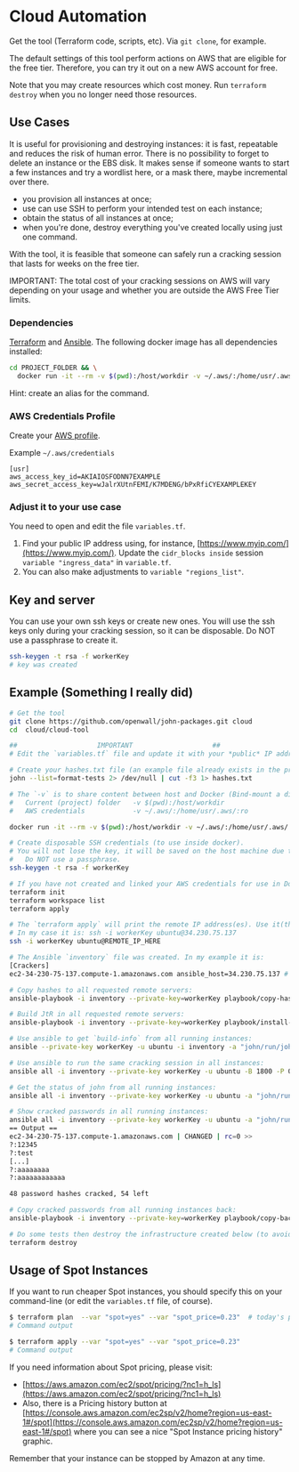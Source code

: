 # Cloud Automation

Get the tool (Terraform code, scripts, etc). Via `git clone`, for example.

The default settings of this tool perform actions on AWS that are eligible for the free tier. Therefore, you can try it out on a new AWS account for free.

Note that you may create resources which cost money. Run `terraform destroy` when you no longer need those resources.

## Use Cases

It is useful for provisioning and destroying instances: it is fast, repeatable and reduces the risk of human error. There is no possibility to forget to delete an instance or the EBS disk. It makes sense if someone wants to start a few instances and try a wordlist here, or a mask there, maybe incremental over there.
- you provision all instances at once;
- use can use SSH to perform your intended test on each instance;
- obtain the status of all instances at once;
- when you're done, destroy everything you've created locally using just one command.

With the tool, it is feasible that someone can safely run a cracking session that lasts for weeks on the free tier.

IMPORTANT: The total cost of your cracking sessions on AWS will vary depending on your usage and whether you are outside the AWS Free Tier limits.

### Dependencies
[Terraform](http://www.terraform.io/downloads.html) and [Ansible](https://docs.ansible.com/ansible/latest/installation_guide/intro_installation.html). The following docker image has all dependencies installed:

```bash
cd PROJECT_FOLDER && \
  docker run -it --rm -v $(pwd):/host/workdir -v ~/.aws/:/home/usr/.aws/:ro claudioandre/cloud-tool
```
Hint: create an alias for the command.

### AWS Credentials Profile
Create your [AWS profile](https://docs.aws.amazon.com/cli/latest/userguide/cli-configure-files.html).

Example `~/.aws/credentials`
```text
[usr]
aws_access_key_id=AKIAIOSFODNN7EXAMPLE
aws_secret_access_key=wJalrXUtnFEMI/K7MDENG/bPxRfiCYEXAMPLEKEY
```

### Adjust it to your use case
You need to open and edit the file `variables.tf`.

1. Find your public IP address using, for instance, [https://www.myip.com/](https://www.myip.com/).
   Update the `cidr_blocks inside` session `variable "ingress_data"` in `variable.tf`.
2. You can also make adjustments to `variable "regions_list"`.

## Key and server
You can use your own ssh keys or create new ones. You will use the ssh keys only during your cracking session, so it can be disposable. Do NOT use a passphrase to create it.
```bash
ssh-keygen -t rsa -f workerKey
# key was created
```

## Example (Something I really did)

```bash
# Get the tool
git clone https://github.com/openwall/john-packages.git cloud
cd  cloud/cloud-tool

##                    IMPORTANT                    ##
# Edit the `variables.tf` file and update it with your *public* IP address (search for 'YOUR_IP_HERE').

# Create your hashes.txt file (an example file already exists in the project directory).
john --list=format-tests 2> /dev/null | cut -f3 1> hashes.txt

# The `-v` is to share content between host and Docker (Bind-mount a directory inside Docker)
#   Current (project) folder   -v $(pwd):/host/workdir
#   AWS credentials            -v ~/.aws/:/home/usr/.aws/:ro

docker run -it --rm -v $(pwd):/host/workdir -v ~/.aws/:/home/usr/.aws/:ro claudioandre/cloud-tool

# Create disposable SSH credentials (to use inside docker).
# You will not lose the key, it will be saved on the host machine due to Bind-mount (-v).
#   Do NOT use a passphrase.
ssh-keygen -t rsa -f workerKey

# If you have not created and linked your AWS credentials for use in Docker, create them now.
terraform init
terraform workspace list
terraform apply

# The `terraform apply` will print the remote IP address(es). Use it(them) to connect to the new instance(s):
# In my case it is: ssh -i workerKey ubuntu@34.230.75.137
ssh -i workerKey ubuntu@REMOTE_IP_HERE

# The Ansible `inventory` file was created. In my example it is:
[Crackers]
ec2-34-230-75-137.compute-1.amazonaws.com ansible_host=34.230.75.137 # i-02af3fe760c36281b

# Copy hashes to all requested remote servers:
ansible-playbook -i inventory --private-key=workerKey playbook/copy-hashes.yml

# Build JtR in all requested remote servers:
ansible-playbook -i inventory --private-key=workerKey playbook/install-john.yml

# Use ansible to get `build-info` from all running instances:
ansible --private-key workerKey -u ubuntu -i inventory -a "john/run/john --list=build-info" all

# Use ansible to run the same cracking session in all instances:
ansible all -i inventory --private-key workerKey -u ubuntu -B 1800 -P 0 -a "john/run/john -form:md5crypt ~/hashes.txt"

# Get the status of john from all running instances:
ansible all -i inventory --private-key workerKey -u ubuntu -a "john/run/john -status"

# Show cracked passwords in all running instances:
ansible all -i inventory --private-key workerKey -u ubuntu -a "john/run/john --show ~/hashes.txt -form:md5crypt"
== Output ==
ec2-34-230-75-137.compute-1.amazonaws.com | CHANGED | rc=0 >>
?:12345
?:test
[...]
?:aaaaaaaa
?:aaaaaaaaaaaa

48 password hashes cracked, 54 left

# Copy cracked passwords from all running instances back:
ansible-playbook -i inventory --private-key=workerKey playbook/copy-back.yml

# Do some tests then destroy the infrastructure created below (to avoid costs).
terraform destroy
```

## Usage of Spot Instances

If you want to run cheaper Spot instances, you should specify this on your command-line (or edit the `variables.tf` file, of course).

```bash
$ terraform plan  --var "spot=yes" --var "spot_price=0.23"  # today's price for a g3s.xlarge
# Command output

$ terraform apply --var "spot=yes" --var "spot_price=0.23"
# Command output
```

If you need information about Spot pricing, please visit:
* [https://aws.amazon.com/ec2/spot/pricing/?nc1=h_ls](https://aws.amazon.com/ec2/spot/pricing/?nc1=h_ls)
* Also, there is a Pricing history button at [https://console.aws.amazon.com/ec2sp/v2/home?region=us-east-1#/spot](https://console.aws.amazon.com/ec2sp/v2/home?region=us-east-1#/spot) where you can see a nice "Spot Instance pricing history" graphic.

Remember that your instance can be stopped by Amazon at any time.

